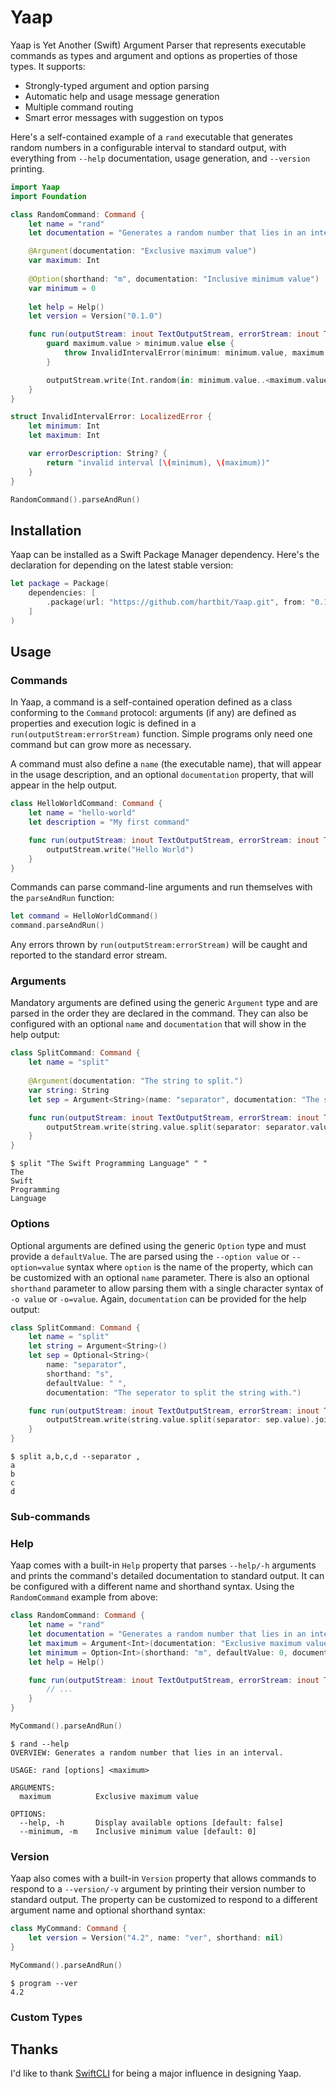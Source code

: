 # Yaap

Yaap is Yet Another (Swift) Argument Parser that represents executable commands as types and argument and options as properties of those types. It supports:

* Strongly-typed argument and option parsing
* Automatic help and usage message generation
* Multiple command routing
* Smart error messages with suggestion on typos

Here's a self-contained example of a `rand` executable that generates random numbers in a configurable interval to standard output, with everything from `--help` documentation, usage generation, and `--version` printing.

```swift
import Yaap
import Foundation

class RandomCommand: Command {
    let name = "rand"
    let documentation = "Generates a random number that lies in an interval."

    @Argument(documentation: "Exclusive maximum value")
    var maximum: Int
    
    @Option(shorthand: "m", documentation: "Inclusive minimum value")
    var minimum = 0
    
    let help = Help()
    let version = Version("0.1.0")

    func run(outputStream: inout TextOutputStream, errorStream: inout TextOutputStream) throws {
        guard maximum.value > minimum.value else {
            throw InvalidIntervalError(minimum: minimum.value, maximum: maximum.value)
        }

        outputStream.write(Int.random(in: minimum.value..<maximum.value).description)
    }
}

struct InvalidIntervalError: LocalizedError {
    let minimum: Int
    let maximum: Int

    var errorDescription: String? {
        return "invalid interval [\(minimum), \(maximum))"
    }
}

RandomCommand().parseAndRun()
```

## Installation

Yaap can be installed as a Swift Package Manager dependency. Here's the declaration for depending on the latest stable version:

```swift
let package = Package(
    dependencies: [
        .package(url: "https://github.com/hartbit/Yaap.git", from: "0.1.0")
    ]
)
```

## Usage

### Commands

In Yaap, a command is a self-contained operation defined as a class conforming to the `Command` protocol: arguments (if any) are defined as properties and execution logic is defined in a `run(outputStream:errorStream)` function. Simple programs only need one command but can grow more as necessary.

A command must also define a `name` (the executable name), that will appear in the usage description, and an optional `documentation` property, that will appear in the help output.

```swift
class HelloWorldCommand: Command {
    let name = "hello-world"
    let description = "My first command"

    func run(outputStream: inout TextOutputStream, errorStream: inout TextOutputStream) throws {
        outputStream.write("Hello World")
    }
}
```

Commands can parse command-line arguments and run themselves with the `parseAndRun` function:

```swift
let command = HelloWorldCommand()
command.parseAndRun()
```

Any errors thrown by `run(outputStream:errorStream)` will be caught and reported to the standard error stream.

### Arguments

Mandatory arguments are defined using the generic `Argument` type and are parsed in the order they are declared in the command. They can also be configured with an optional `name` and `documentation` that will show in the help output:

```swift
class SplitCommand: Command {
    let name = "split"
    
    @Argument(documentation: "The string to split.")
    var string: String
    let sep = Argument<String>(name: "separator", documentation: "The seperator to split the string with.")

    func run(outputStream: inout TextOutputStream, errorStream: inout TextOutputStream) throws {
        outputStream.write(string.value.split(separator: separator.value).joined("\n"))
    }
}
```

```
$ split "The Swift Programming Language" " "
The
Swift
Programming
Language
```

### Options

Optional arguments are defined using the generic `Option` type and must provide a `defaultValue`. The are parsed using the `--option value` or `--option=value` syntax where `option` is the name of the property, which can be customized with an optional `name` parameter. There is also an optional `shorthand` parameter to allow parsing them with a single character syntax of `-o value` or `-o=value`. Again, `documentation` can be provided for the help output:

```swift
class SplitCommand: Command {
    let name = "split"
    let string = Argument<String>()
    let sep = Optional<String>(
        name: "separator",
        shorthand: "s",
        defaultValue: " ",
        documentation: "The seperator to split the string with.")

    func run(outputStream: inout TextOutputStream, errorStream: inout TextOutputStream) throws {
        outputStream.write(string.value.split(separator: sep.value).joined("\n"))
    }
}
```

```
$ split a,b,c,d --separator ,
a
b
c
d
```

### Sub-commands

### Help

Yaap comes with a built-in `Help` property that parses `--help/-h` arguments and prints the command's detailed documentation to standard output. It can be configured with a different name and shorthand syntax. Using the `RandomCommand` example from above:

```swift
class RandomCommand: Command {
    let name = "rand"
    let documentation = "Generates a random number that lies in an interval."
    let maximum = Argument<Int>(documentation: "Exclusive maximum value")
    let minimum = Option<Int>(shorthand: "m", defaultValue: 0, documentation: "Inclusive minimum value")
    let help = Help()

    func run(outputStream: inout TextOutputStream, errorStream: inout TextOutputStream) throws {
        // ...
    }
}

MyCommand().parseAndRun()
```

```
$ rand --help
OVERVIEW: Generates a random number that lies in an interval.

USAGE: rand [options] <maximum>

ARGUMENTS:
  maximum          Exclusive maximum value

OPTIONS:
  --help, -h       Display available options [default: false]
  --minimum, -m    Inclusive minimum value [default: 0]
```

### Version

Yaap also comes with a built-in `Version` property that allows commands to respond to a `--version/-v` argument by printing their version number to standard output. The property can be customized to respond to a different argument name and optional shorthand syntax:

```swift
class MyCommand: Command {
    let version = Version("4.2", name: "ver", shorthand: nil)
}

MyCommand().parseAndRun()
```

```
$ program --ver
4.2
```

### Custom Types

## Thanks

I'd like to thank [SwiftCLI](https://github.com/jakeheis/SwiftCLI) for being a major influence in designing Yaap.
